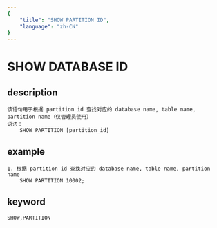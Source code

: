 ```yaml
---
{
    "title": "SHOW PARTITION ID",
    "language": "zh-CN"
}
---
```


<!-- 
Licensed to the Apache Software Foundation (ASF) under one
or more contributor license agreements.  See the NOTICE file
distributed with this work for additional information
regarding copyright ownership.  The ASF licenses this file
to you under the Apache License, Version 2.0 (the
"License"); you may not use this file except in compliance
with the License.  You may obtain a copy of the License at

  http://www.apache.org/licenses/LICENSE-2.0

Unless required by applicable law or agreed to in writing,
software distributed under the License is distributed on an
"AS IS" BASIS, WITHOUT WARRANTIES OR CONDITIONS OF ANY
KIND, either express or implied.  See the License for the
specific language governing permissions and limitations
under the License.
-->

# SHOW DATABASE ID
## description
    该语句用于根据 partition id 查找对应的 database name, table name, partition name（仅管理员使用）
    语法：
        SHOW PARTITION [partition_id]

## example
    1. 根据 partition id 查找对应的 database name, table name, partition name
        SHOW PARTITION 10002;

## keyword
    SHOW,PARTITION


